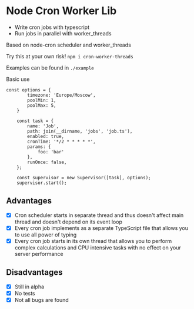 # Node Cron Worker Lib 
- Write cron jobs with typescript
- Run jobs in parallel with worker_threads

Based on node-cron scheduler and worker_threads

Try this at your own risk! <code>npm i cron-worker-threads</code>

Examples can be found in <code>./example</code>

Basic use
<pre><code>const options = {
        timezone: 'Europe/Moscow',
        poolMin: 1,
        poolMax: 5,
    }

    const task = {
        name: 'Job',
        path: join(__dirname, 'jobs', 'job.ts'),
        enabled: true,
        cronTime: '*/2 * * * * *',
        params: {
            foo: 'bar'
        },
        runOnce: false,
    };

    const supervisor = new Supervisor([task], options);
    supervisor.start();</code></pre>

## Advantages
 - [X] Cron scheduler starts in separate thread and thus doesn't affect main thread and doesn't depend on its event loop  
 - [X] Every cron job implements as a separate TypeScript file that allows you to use all power of typing
 - [X] Every cron job starts in its own thread that allows you to perform complex calculations and CPU intensive tasks with no effect on your server performance

## Disadvantages
- [X] Still in alpha
- [X] No tests
- [X] Not all bugs are found